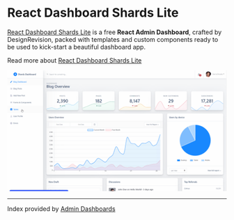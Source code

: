 # React Dashboard Shards Lite

[React Dashboard Shards Lite](https://admin-dashboards.com/react-dashboard-shards-lite) is a free **React Admin Dashboard**, crafted by DesignRevision, packed with templates and custom components ready to be used to kick-start a beautiful dashboard app.

Read more about [React Dashboard Shards Lite](https://admin-dashboards.com/react-dashboard-shards-lite)

![React Dashboard Shards Lite - Gif animated intro.](https://raw.githubusercontent.com/app-generator/static/master/react-dashboard-shards-lite/react-dashboard-shards-intro.gif)


---
Index provided by [Admin Dashboards](https://admin-dashboards.com/)

